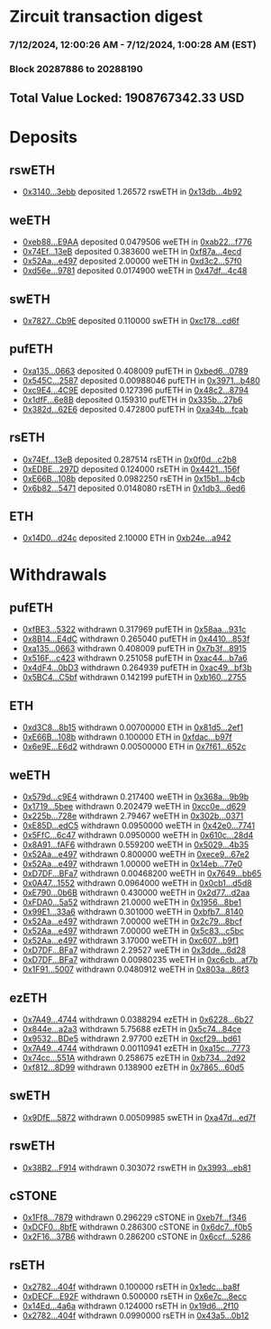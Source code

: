 # Zircuit transaction digest
### 7/12/2024, 12:00:26 AM - 7/12/2024, 1:00:28 AM (EST)
### Block 20287886 to 20288190

## Total Value Locked: 1908767342.33 USD

# Deposits
## rswETH
- [0x3140...3ebb](https://etherscan.io/address/0x314072Acf437B2FC8298821A5c65a5F68bA33ebb) deposited 1.26572 rswETH in [0x13db...4b92](https://etherscan.io/tx/0x314072Acf437B2FC8298821A5c65a5F68bA33ebb)
## weETH
- [0xeb88...E9AA](https://etherscan.io/address/0xeb880a58e63eC58e21DAD19B1Ee1a9540803E9AA) deposited 0.0479506 weETH in [0xab22...f776](https://etherscan.io/tx/0xeb880a58e63eC58e21DAD19B1Ee1a9540803E9AA)
- [0x74Ef...13eB](https://etherscan.io/address/0x74Ef1801167aC13C0c1e75063451b048aBd513eB) deposited 0.383600 weETH in [0xf87a...4ecd](https://etherscan.io/tx/0x74Ef1801167aC13C0c1e75063451b048aBd513eB)
- [0x52Aa...e497](https://etherscan.io/address/0x52Aa899454998Be5b000Ad077a46Bbe360F4e497) deposited 2.00000 weETH in [0xd3c2...57f0](https://etherscan.io/tx/0x52Aa899454998Be5b000Ad077a46Bbe360F4e497)
- [0xd56e...9781](https://etherscan.io/address/0xd56eE4aF2f744E671127b5d6BCD2a7aC68d89781) deposited 0.0174900 weETH in [0x47df...4c48](https://etherscan.io/tx/0xd56eE4aF2f744E671127b5d6BCD2a7aC68d89781)
## swETH
- [0x7827...Cb9E](https://etherscan.io/address/0x7827a6c33FFC8568a1d1AD59d70d61b427FbCb9E) deposited 0.110000 swETH in [0xc178...cd6f](https://etherscan.io/tx/0x7827a6c33FFC8568a1d1AD59d70d61b427FbCb9E)
## pufETH
- [0xa135...0663](https://etherscan.io/address/0xa1356108F9Ad7A9981208e65e39797317efa0663) deposited 0.408009 pufETH in [0xbed6...0789](https://etherscan.io/tx/0xa1356108F9Ad7A9981208e65e39797317efa0663)
- [0x545C...2587](https://etherscan.io/address/0x545C9923Dc66E1551721586F778B03bf4A352587) deposited 0.00988046 pufETH in [0x3971...b480](https://etherscan.io/tx/0x545C9923Dc66E1551721586F778B03bf4A352587)
- [0xc9E4...4C9E](https://etherscan.io/address/0xc9E45b914a5E764a6F264e66Ba5DD6ACd2D34C9E) deposited 0.127396 pufETH in [0x48c2...8794](https://etherscan.io/tx/0xc9E45b914a5E764a6F264e66Ba5DD6ACd2D34C9E)
- [0x1dfF...6e8B](https://etherscan.io/address/0x1dfF67e55F90f2a92D7FC8F63cfa384270b26e8B) deposited 0.159310 pufETH in [0x335b...27b6](https://etherscan.io/tx/0x1dfF67e55F90f2a92D7FC8F63cfa384270b26e8B)
- [0x382d...62E6](https://etherscan.io/address/0x382dCa7b43330D9815d3b14EC7d93B5305Af62E6) deposited 0.472800 pufETH in [0xa34b...fcab](https://etherscan.io/tx/0x382dCa7b43330D9815d3b14EC7d93B5305Af62E6)
## rsETH
- [0x74Ef...13eB](https://etherscan.io/address/0x74Ef1801167aC13C0c1e75063451b048aBd513eB) deposited 0.287514 rsETH in [0x0f0d...c2b8](https://etherscan.io/tx/0x74Ef1801167aC13C0c1e75063451b048aBd513eB)
- [0xEDBE...297D](https://etherscan.io/address/0xEDBE2597286bA104FAd963Fa99bA633FD154297D) deposited 0.124000 rsETH in [0x4421...156f](https://etherscan.io/tx/0xEDBE2597286bA104FAd963Fa99bA633FD154297D)
- [0xE66B...108b](https://etherscan.io/address/0xE66BB6746eBD6D03c89c92De52c9437Ce518108b) deposited 0.0982250 rsETH in [0x15b1...b4cb](https://etherscan.io/tx/0xE66BB6746eBD6D03c89c92De52c9437Ce518108b)
- [0x6b82...5471](https://etherscan.io/address/0x6b821bD540EF180Ab6e8219af224f9ba52045471) deposited 0.0148080 rsETH in [0x1db3...6ed6](https://etherscan.io/tx/0x6b821bD540EF180Ab6e8219af224f9ba52045471)
## ETH
- [0x14D0...d24c](https://etherscan.io/address/0x14D0CFc5751FD9a47bAa2769a3799334722Ad24c) deposited 2.10000 ETH in [0xb24e...a942](https://etherscan.io/tx/0x14D0CFc5751FD9a47bAa2769a3799334722Ad24c)
# Withdrawals
## pufETH
- [0xfBE3...5322](https://etherscan.io/address/0xfBE37D048883F3D91FcF9DFA90B7586bF8a45322) withdrawn 0.317969 pufETH in [0x58aa...931c](https://etherscan.io/tx/0xfBE37D048883F3D91FcF9DFA90B7586bF8a45322)
- [0x8B14...E4dC](https://etherscan.io/address/0x8B147C4dB4e2616C0bAcfb29F5C61589BC0dE4dC) withdrawn 0.265040 pufETH in [0x4410...853f](https://etherscan.io/tx/0x8B147C4dB4e2616C0bAcfb29F5C61589BC0dE4dC)
- [0xa135...0663](https://etherscan.io/address/0xa1356108F9Ad7A9981208e65e39797317efa0663) withdrawn 0.408009 pufETH in [0x7b3f...8915](https://etherscan.io/tx/0xa1356108F9Ad7A9981208e65e39797317efa0663)
- [0x516F...c423](https://etherscan.io/address/0x516F13545C7BB348deB39eA1A6FFE3F89A2fc423) withdrawn 0.251058 pufETH in [0xac44...b7a6](https://etherscan.io/tx/0x516F13545C7BB348deB39eA1A6FFE3F89A2fc423)
- [0x4dF4...0bD3](https://etherscan.io/address/0x4dF422230C1417592765EfF27C168e56aF690bD3) withdrawn 0.264939 pufETH in [0xac49...bf3b](https://etherscan.io/tx/0x4dF422230C1417592765EfF27C168e56aF690bD3)
- [0x5BC4...C5bf](https://etherscan.io/address/0x5BC42D5a70179D35D541d615cA612Bd2cC9fC5bf) withdrawn 0.142199 pufETH in [0xb160...2755](https://etherscan.io/tx/0x5BC42D5a70179D35D541d615cA612Bd2cC9fC5bf)
## ETH
- [0xd3C8...8b15](https://etherscan.io/address/0xd3C85eB21AbC986053300851456c457b0fB88b15) withdrawn 0.00700000 ETH in [0x81d5...2ef1](https://etherscan.io/tx/0xd3C85eB21AbC986053300851456c457b0fB88b15)
- [0xE66B...108b](https://etherscan.io/address/0xE66BB6746eBD6D03c89c92De52c9437Ce518108b) withdrawn 0.100000 ETH in [0xfdac...b97f](https://etherscan.io/tx/0xE66BB6746eBD6D03c89c92De52c9437Ce518108b)
- [0x6e9E...E6d2](https://etherscan.io/address/0x6e9E291Fc8fFdb91991a414732B3c73B00a7E6d2) withdrawn 0.00500000 ETH in [0x7f61...652c](https://etherscan.io/tx/0x6e9E291Fc8fFdb91991a414732B3c73B00a7E6d2)
## weETH
- [0x579d...c9E4](https://etherscan.io/address/0x579d3f50B9e6455F9cC0f76A85E141Bf6E14c9E4) withdrawn 0.217400 weETH in [0x368a...9b9b](https://etherscan.io/tx/0x579d3f50B9e6455F9cC0f76A85E141Bf6E14c9E4)
- [0x1719...5bee](https://etherscan.io/address/0x17196B4d4b38335018FbACc031aD198bc92C5bee) withdrawn 0.202479 weETH in [0xcc0e...d629](https://etherscan.io/tx/0x17196B4d4b38335018FbACc031aD198bc92C5bee)
- [0x225b...728e](https://etherscan.io/address/0x225bc778fF20a3B50a06e9A2fFadf7CCd5d7728e) withdrawn 2.79467 weETH in [0x302b...0371](https://etherscan.io/tx/0x225bc778fF20a3B50a06e9A2fFadf7CCd5d7728e)
- [0xE85D...edC5](https://etherscan.io/address/0xE85DBB09A699c0543C363c3f6E51ef0049e3edC5) withdrawn 0.0950000 weETH in [0x42e0...7741](https://etherscan.io/tx/0xE85DBB09A699c0543C363c3f6E51ef0049e3edC5)
- [0x5FfC...6c47](https://etherscan.io/address/0x5FfC95e129cF5Cc6905ba5c10F1C963e6af06c47) withdrawn 0.0950000 weETH in [0x610c...28d4](https://etherscan.io/tx/0x5FfC95e129cF5Cc6905ba5c10F1C963e6af06c47)
- [0x8A91...fAF6](https://etherscan.io/address/0x8A9117411a0BE96E2E62d3Cbe46302405f9CfAF6) withdrawn 0.559200 weETH in [0x5029...4b35](https://etherscan.io/tx/0x8A9117411a0BE96E2E62d3Cbe46302405f9CfAF6)
- [0x52Aa...e497](https://etherscan.io/address/0x52Aa899454998Be5b000Ad077a46Bbe360F4e497) withdrawn 0.800000 weETH in [0xece9...67e2](https://etherscan.io/tx/0x52Aa899454998Be5b000Ad077a46Bbe360F4e497)
- [0x52Aa...e497](https://etherscan.io/address/0x52Aa899454998Be5b000Ad077a46Bbe360F4e497) withdrawn 1.00000 weETH in [0x14eb...77e0](https://etherscan.io/tx/0x52Aa899454998Be5b000Ad077a46Bbe360F4e497)
- [0xD7DF...BFa7](https://etherscan.io/address/0xD7DF7E085214743530afF339aFC420c7c720BFa7) withdrawn 0.00468200 weETH in [0x7649...bb65](https://etherscan.io/tx/0xD7DF7E085214743530afF339aFC420c7c720BFa7)
- [0x0A47...1552](https://etherscan.io/address/0x0A477D27Dd9B678084963343193fad0f28271552) withdrawn 0.0964000 weETH in [0x0cb1...d5d8](https://etherscan.io/tx/0x0A477D27Dd9B678084963343193fad0f28271552)
- [0xE790...0b6B](https://etherscan.io/address/0xE7902034B87e437247B7eccf9C7F676468840b6B) withdrawn 0.430000 weETH in [0x2d77...d2aa](https://etherscan.io/tx/0xE7902034B87e437247B7eccf9C7F676468840b6B)
- [0xFDA0...5a52](https://etherscan.io/address/0xFDA01D4FdE9F9fC1d63ec0B8DE66bc9C50055a52) withdrawn 21.0000 weETH in [0x1956...8be1](https://etherscan.io/tx/0xFDA01D4FdE9F9fC1d63ec0B8DE66bc9C50055a52)
- [0x99E1...33a6](https://etherscan.io/address/0x99E1C353114F205332823779F1F8471EBd0533a6) withdrawn 0.301000 weETH in [0xbfb7...8140](https://etherscan.io/tx/0x99E1C353114F205332823779F1F8471EBd0533a6)
- [0x52Aa...e497](https://etherscan.io/address/0x52Aa899454998Be5b000Ad077a46Bbe360F4e497) withdrawn 7.00000 weETH in [0x2c79...8bcf](https://etherscan.io/tx/0x52Aa899454998Be5b000Ad077a46Bbe360F4e497)
- [0x52Aa...e497](https://etherscan.io/address/0x52Aa899454998Be5b000Ad077a46Bbe360F4e497) withdrawn 7.00000 weETH in [0x5c83...c5bc](https://etherscan.io/tx/0x52Aa899454998Be5b000Ad077a46Bbe360F4e497)
- [0x52Aa...e497](https://etherscan.io/address/0x52Aa899454998Be5b000Ad077a46Bbe360F4e497) withdrawn 3.17000 weETH in [0xc607...b9f1](https://etherscan.io/tx/0x52Aa899454998Be5b000Ad077a46Bbe360F4e497)
- [0xD7DF...BFa7](https://etherscan.io/address/0xD7DF7E085214743530afF339aFC420c7c720BFa7) withdrawn 2.29527 weETH in [0x3dde...6d28](https://etherscan.io/tx/0xD7DF7E085214743530afF339aFC420c7c720BFa7)
- [0xD7DF...BFa7](https://etherscan.io/address/0xD7DF7E085214743530afF339aFC420c7c720BFa7) withdrawn 0.00980235 weETH in [0xc6cb...af7b](https://etherscan.io/tx/0xD7DF7E085214743530afF339aFC420c7c720BFa7)
- [0x1F91...5007](https://etherscan.io/address/0x1F91fDF81E702DBa2195D5372d92D8d619695007) withdrawn 0.0480912 weETH in [0x803a...86f3](https://etherscan.io/tx/0x1F91fDF81E702DBa2195D5372d92D8d619695007)
## ezETH
- [0x7A49...4744](https://etherscan.io/address/0x7A493Be5c2ce014cD049Bf178a1ac0Db1B434744) withdrawn 0.0388294 ezETH in [0x6228...6b27](https://etherscan.io/tx/0x7A493Be5c2ce014cD049Bf178a1ac0Db1B434744)
- [0x844e...a2a3](https://etherscan.io/address/0x844eb49ed7Dc843e711DCE9f0daD13c8B928a2a3) withdrawn 5.75688 ezETH in [0x5c74...84ce](https://etherscan.io/tx/0x844eb49ed7Dc843e711DCE9f0daD13c8B928a2a3)
- [0x9532...BDe5](https://etherscan.io/address/0x95329aFb57bF2a538B6ca98F2C4bB071641bBDe5) withdrawn 2.97700 ezETH in [0xcf29...bd61](https://etherscan.io/tx/0x95329aFb57bF2a538B6ca98F2C4bB071641bBDe5)
- [0x7A49...4744](https://etherscan.io/address/0x7A493Be5c2ce014cD049Bf178a1ac0Db1B434744) withdrawn 0.00110941 ezETH in [0xa15c...7773](https://etherscan.io/tx/0x7A493Be5c2ce014cD049Bf178a1ac0Db1B434744)
- [0x74cc...551A](https://etherscan.io/address/0x74ccdDb411db8c01aC6ac58Be9e235E7DCF2551A) withdrawn 0.258675 ezETH in [0xb734...2d92](https://etherscan.io/tx/0x74ccdDb411db8c01aC6ac58Be9e235E7DCF2551A)
- [0xf812...8D99](https://etherscan.io/address/0xf812b124BF076f643f936573Be46963177048D99) withdrawn 0.138900 ezETH in [0x7865...60d5](https://etherscan.io/tx/0xf812b124BF076f643f936573Be46963177048D99)
## swETH
- [0x9DfE...5872](https://etherscan.io/address/0x9DfEe19fa2bFc78265D106e7DacA0B6E66555872) withdrawn 0.00509985 swETH in [0xa47d...ed7f](https://etherscan.io/tx/0x9DfEe19fa2bFc78265D106e7DacA0B6E66555872)
## rswETH
- [0x38B2...F914](https://etherscan.io/address/0x38B2A0ad7BD941E3826eA456Cb7eC34E2f77F914) withdrawn 0.303072 rswETH in [0x3993...eb81](https://etherscan.io/tx/0x38B2A0ad7BD941E3826eA456Cb7eC34E2f77F914)
## cSTONE
- [0x1Ff8...7879](https://etherscan.io/address/0x1Ff81AAd023979d67035DE902C02540b57917879) withdrawn 0.296229 cSTONE in [0xeb7f...f346](https://etherscan.io/tx/0x1Ff81AAd023979d67035DE902C02540b57917879)
- [0xDCF0...8bfE](https://etherscan.io/address/0xDCF086E3f7954B38180DaAe1405569DA86588bfE) withdrawn 0.286300 cSTONE in [0x6dc7...f0b5](https://etherscan.io/tx/0xDCF086E3f7954B38180DaAe1405569DA86588bfE)
- [0x2F16...37B6](https://etherscan.io/address/0x2F1619638998c78B9f5E1938163884ee8E9B37B6) withdrawn 0.286200 cSTONE in [0x6ccf...5286](https://etherscan.io/tx/0x2F1619638998c78B9f5E1938163884ee8E9B37B6)
## rsETH
- [0x2782...404f](https://etherscan.io/address/0x27822A3547BACD1f6c2052E544cACafAEf26404f) withdrawn 0.100000 rsETH in [0x1edc...ba8f](https://etherscan.io/tx/0x27822A3547BACD1f6c2052E544cACafAEf26404f)
- [0xDECF...E92F](https://etherscan.io/address/0xDECFc995a076950470d2886EaDBf5EE55312E92F) withdrawn 0.500000 rsETH in [0x6e7c...8ecc](https://etherscan.io/tx/0xDECFc995a076950470d2886EaDBf5EE55312E92F)
- [0x14Ed...4a6a](https://etherscan.io/address/0x14Ed59E15179D849Ba2ED7CA3393DFEA01E74a6a) withdrawn 0.124000 rsETH in [0x19d6...2f10](https://etherscan.io/tx/0x14Ed59E15179D849Ba2ED7CA3393DFEA01E74a6a)
- [0x2782...404f](https://etherscan.io/address/0x27822A3547BACD1f6c2052E544cACafAEf26404f) withdrawn 0.0990000 rsETH in [0x43a5...0b12](https://etherscan.io/tx/0x27822A3547BACD1f6c2052E544cACafAEf26404f)
